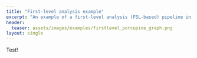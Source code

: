 ```yaml
---
title: "First-level analysis example"
excerpt: "An example of a first-level analysis (FSL-based) pipeline in Porcupine."
header:
  teaser: assets/images/examples/firstlevel_porcupine_graph.png
layout: single
---
```


Test!
